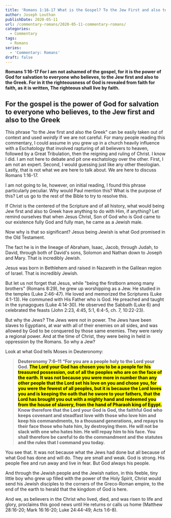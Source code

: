 ```yaml
---
title: 'Romans 1:16-17 What is the Gospel? To the Jew First and also to the Greek [Part 4]'
author: Joseph Louthan
publishDate: 2020-05-11
url: /commentary-romans/2020-05-11-commentary-romans/
categories:
  - Commentary
tags:
  - Romans
series:
  - 'Commentary: Romans'
draft: false
---
```


**Romans 1:16-17 For I am not ashamed of the gospel, for it is the power of God for salvation to everyone who believes, to the Jew first and also to the Greek. For in it the righteousness of God is revealed from faith for faith, as it is written, The righteous shall live by faith.**

## For the gospel is the power of God for salvation to everyone who believes, to the Jew first and also to the Greek

 This phrase "to the Jew first and also the Greek" can be easily taken out of context and used *weirdly* if we are not careful. For many people reading this commentary, I could assume in you grew up in a church heavily influence with a Eschatology that involved rapturing of all believers to heaven, followed by a Great Tribulation, then the reigning and ruling of Christ. I know I did. I am not here to debate and pit one eschatology over the other. First, I am not an expert. Second, I would guessing just like any other theologian. Lastly, that is not what we are here to talk about. We are here to discuss Romans 1:16-17.

I am not going to lie, however, on initial reading, I found this phrase particularly peculiar. Why would Paul mention this? What is the purpose of this? Let us go to the rest of the Bible to try to resolve this.

If Christ is the centered of the Scripture and of all history, what would being Jew first and also to Greek have anything to do with Him, if anything?  Let remind ourselves that when Jesus Christ, Son of God who is God came to our existence fully God and fully man, he came as a Jewish male.

Now why is that so significant? Jesus being Jewish is what God promised in the Old Testament.

The fact he is in the lineage of Abraham, Isaac, Jacob, through Judah, to David, through both of David's sons, Solomon and Nathan down to Joseph and Mary. That is incredibly Jewish.

Jesus was born in Bethlehem and raised in Nazareth in the Galilean region of Israel. That is incredibly Jewish.

But let us not forget that Jesus, while "being the firstborn among many brothers" (Romans 8:29), he grew up worshipping as a Jew. He studied in the temples (Luke 2:46-47). He loved and memorized the Scriptures (Luke 4:1-13). He communed with His Father who is God. He preached and taught in the synagogues (Luke 4:14-30). He observed the Sabbath (Luke 6) and celebrated the feasts (John 2:23, 4:45, 5:1, 6:4-5, ch. 7, 10:22-23).

But why the Jews? The Jews were not in power. The Jews have been slaves to Egyptians, at war with all of their enemies on all sides, and was allowed by God to be conquered by those same enemies. They were rarely a regional power. And at the time of Christ, they were being in held in oppression by the Romans. So why a Jew?

Look at what God tells Moses in Deuteronomy:

>**Deuteronomy 7:6–11 “For you are a people holy to the Lord your God. <mark>The Lord your God has chosen you to be a people for his treasured possession, out of all the peoples who are on the face of the earth. It was not because you were more in number than any other people that the Lord set his love on you and chose you, for you were the fewest of all peoples, but it is because the Lord loves you and is keeping the oath that he swore to your fathers, that the Lord has brought you out with a mighty hand and redeemed you from the house of slavery, from the hand of Pharaoh king of Egypt.</mark> Know therefore that the Lord your God is God, the faithful God who keeps covenant and steadfast love with those who love him and keep his commandments, to a thousand generations, and repays to their face those who hate him, by destroying them. He will not be slack with one who hates him. He will repay him to his face. You shall therefore be careful to do the commandment and the statutes and the rules that I command you today.**

You see that. It was not because what the Jews had done but all because of what God has done and will do. They are small and weak. God is strong. His people flee and run away and live in fear. But God always his people.

And through the Jewish people and the Jewish nation, in this feeble, tiny little boy who grew up filled with the power of the Holy Spirit, Christ would send his Jewish disciples to the corners of the Greco-Roman empire, to the end of the earth to herald that the kingdom of God is here.

And we, as believers in the Christ who lived, died, and was risen to life and glory, proclaims this good news until He returns or calls us home (Matthew 28:16-20; Mark 16:16-20; Luke 24:44-49; Acts 1:6-8).
